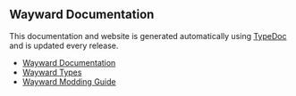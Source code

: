 ## Wayward Documentation

This documentation and website is generated automatically using [TypeDoc](https://typedoc.org/) and is updated every release.

* [Wayward Documentation](https://waywardgame.github.io/)
* [Wayward Types](https://github.com/WaywardGame/types)
* [Wayward Modding Guide](https://github.com/WaywardGame/types/wiki)